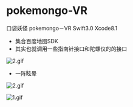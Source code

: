 # pokemongo-VR
口袋妖怪 pokemongo－VR Swift3.0  Xcode8.1

- 集合百度地图SDK
- 其实也就调用一些指南针接口和陀螺仪的的接口


![2.gif](https://dn-dljeneju.qbox.me/c64d5574c8c41e7872fb.jpg)

- 一阵眩晕

![2.gif](https://dn-dljeneju.qbox.me/323bc7cde945209d1677.gif)

![1.gif](https://dn-dljeneju.qbox.me/1d3d83f0bc52453db179.gif)




